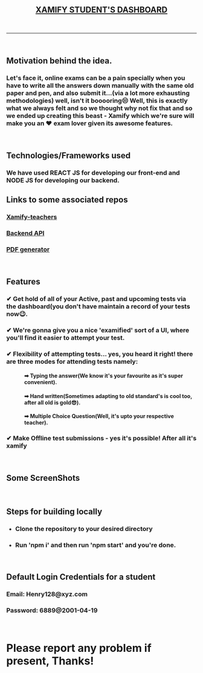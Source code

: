 <h2 align="center"><b><a href="https://xamify.vercel.app//">XAMIFY STUDENT'S DASHBOARD</a></b></h2>

<br>
<hr>
<br>

<h2>Motivation behind the idea.</h2>
<h3>Let's face it, online exams can be a pain specially when you have to write all the answers down manually with the same old paper and pen, and also submit it...(via a lot more exhausting methodologies) well, isn't it booooring😒 Well, this is exactly what we always felt and so we thought why not fix that and so we ended up creating this beast - Xamify which we're sure will make you an ❤ exam lover given its awesome features.</h3>
<br/>
<h2>

<h2>Technologies/Frameworks used</h2>
<h3>We have used REACT JS for developing our front-end and NODE JS for developing our backend.</h3>

  <h2>Links to some associated repos</h2>
  <h3><a href="https://github.com/homeboy445/xamify-teacher">Xamify-teachers</a></h3>
    <h3><a href="https://xamify.herokuapp.com/api">Backend API</a></h3>
    <h3><a href="https://github.com/ujjawal-shrivastava/xamify-pdf-generator">PDF generator</a></h3>
<br/>

<h2>Features</h2>
<h3>✔ Get hold of all of your Active, past and upcoming tests via the dashboard(you don't have maintain a record of your tests now😉.</h3>
<h3>✔ We're gonna give you a nice 'examified' sort of a UI, where you'll find it easier to attempt your test.</h3>
<h3>✔ Flexibility of attempting tests... yes, you heard it right! there are three modes for attending tests namely:</h3>
<ul>
<ol><h4>➡ Typing the answer(We know it's your favourite as it's super convenient).</ol></h4>
<ol><h4>➡ Hand written(Sometimes adapting to old standard's is cool too, after all old is gold😎).</ol></h4>
<ol><h4>➡ Multiple Choice Question(Well, it's upto your respective teacher).</ol></h4>
</ul>
<h3>✔ Make Offline test submissions - yes it's possible! After all it's xamify</h3>
<br/>
<h2>Some ScreenShots</h2>
<img src="https://user-images.githubusercontent.com/61937872/134605921-e84e0257-7576-4ef8-b074-7f34f0bcdb4b.png" alt=""/>
<img src="https://user-images.githubusercontent.com/61937872/134606160-a28fcb21-d9ca-451e-b26e-946a4247a755.png" alt=""/>
<img src="https://user-images.githubusercontent.com/61937872/134606190-7a667609-96fb-44d5-81a8-e91772774715.png" alt=""/>
<img src="https://user-images.githubusercontent.com/61937872/134606243-6804ebb4-614d-44a0-aceb-2bd0efce299c.png" alt=""/>
<br/> 
<h2>Steps for building locally</h2>
<ul>
  <li><h3>Clone the repository to your desired directory</h3></li>
  <li><h3>Run 'npm i' and then run 'npm start' and you're done.</h3></li>
</ul>
  </br>
  <h2>Default Login Credentials for a student</h2>
  <h3>Email: Henry128@xyz.com </h3>
  <h3>Password: 6889@2001-04-19</h3><br/>
  
<h1>Please report any problem if present, Thanks!</h1>
